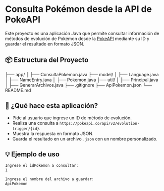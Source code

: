 # Consulta Pokémon desde la API de PokeAPI

Este proyecto es una aplicación Java que permite consultar información de métodos de evolución de Pokémon desde la [PokeAPI](https://pokeapi.co) mediante su ID y guardar el resultado en formato JSON.

## 📦 Estructura del Proyecto
├── app/
│ ├── ConsultaPokemon.java
├── model/
│ ├── Language.java
│ ├── NameEntry.java
│ ├── Pokemon.java
├── util/
│ ├── Principal.java
│ ├── GenerarArchivos.java
├── .gitignore
├── ApiPokemon.json
└── README.md
## 🚀 ¿Qué hace esta aplicación?

- Pide al usuario que ingrese un ID de método de evolución.
- Realiza una consulta a `https://pokeapi.co/api/v2/evolution-trigger/{id}`.
- Muestra la respuesta en formato JSON.
- Guarda el resultado en un archivo `.json` con un nombre personalizado.

## 💡 Ejemplo de uso

```bash
Ingrese el idPokemon a consultar:
1

Ingrese el nombre del archivo a guardar:
ApiPokemon
